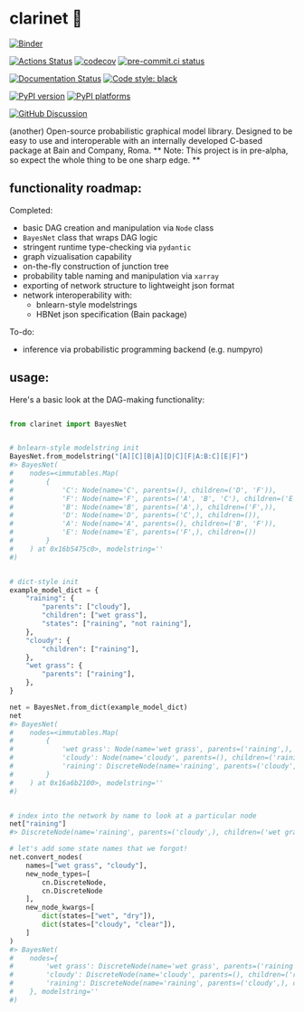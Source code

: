 # clarinet 🎵

[![Binder](https://mybinder.org/badge_logo.svg)](https://mybinder.org/v2/gh/phinate/clarinet/HEAD?filepath=tutorial.ipynb)

[![Actions Status][actions-badge]][actions-link]
[![codecov](https://codecov.io/gh/phinate/clarinet/branch/main/graph/badge.svg?token=ZBHFNPEP9R)](https://codecov.io/gh/phinate/clarinet) [![pre-commit.ci status](https://results.pre-commit.ci/badge/github/phinate/clarinet/main.svg)](https://results.pre-commit.ci/latest/github/phinate/clarinet/main)

[![Documentation Status][rtd-badge]][rtd-link]
[![Code style: black][black-badge]][black-link]

[![PyPI version][pypi-version]][pypi-link]
[![PyPI platforms][pypi-platforms]][pypi-link]

[![GitHub Discussion][github-discussions-badge]][github-discussions-link]

(another) Open-source probabilistic graphical model library. Designed to be easy to use and interoperable with an internally developed C-based package at Bain and Company, Roma.
** Note: This project is in pre-alpha, so expect the whole thing to be one sharp edge. **

## functionality roadmap:
Completed:
- basic DAG creation and manipulation via `Node` class
- `BayesNet` class that wraps DAG logic
- stringent runtime type-checking via `pydantic`
- graph vizualisation capability
- on-the-fly construction of junction tree
- probability table naming and manipulation via `xarray`
- exporting of network structure to lightweight json format
- network interoperability with:
  - bnlearn-style modelstrings
  - HBNet json specification (Bain package)

To-do:
- inference via probabilistic programming backend (e.g. numpyro)

## usage:

Here's a basic look at the DAG-making functionality:

```py

from clarinet import BayesNet


# bnlearn-style modelstring init
BayesNet.from_modelstring("[A][C][B|A][D|C][F|A:B:C][E|F]")
#> BayesNet(
#    nodes=<immutables.Map(
#        {
#            'C': Node(name='C', parents=(), children=('D', 'F')),
#            'F': Node(name='F', parents=('A', 'B', 'C'), children=('E',)),
#            'B': Node(name='B', parents=('A',), children=('F',)),
#            'D': Node(name='D', parents=('C',), children=()),
#            'A': Node(name='A', parents=(), children=('B', 'F')),
#            'E': Node(name='E', parents=('F',), children=())
#        }
#    ) at 0x16b5475c0>, modelstring=''
#)


# dict-style init
example_model_dict = {
    "raining": {
        "parents": ["cloudy"],
        "children": ["wet grass"],
        "states": ["raining", "not raining"],
    },
    "cloudy": {
        "children": ["raining"],
    },
    "wet grass": {
        "parents": ["raining"],
    },
}

net = BayesNet.from_dict(example_model_dict)
net
#> BayesNet(
#    nodes=<immutables.Map(
#        {
#            'wet grass': Node(name='wet grass', parents=('raining',), children=()),
#            'cloudy': Node(name='cloudy', parents=(), children=('raining',)),
#            'raining': DiscreteNode(name='raining', parents=('cloudy',), children=('wet grass',), prob_table=array([], dtype=float32), states=('raining', 'not raining'))
#        }
#    ) at 0x16a6b2100>, modelstring=''
#)


# index into the network by name to look at a particular node
net["raining"]
#> DiscreteNode(name='raining', parents=('cloudy',), children=('wet grass',), prob_table=array([], dtype=float32), states=('raining', 'not raining'))

# let's add some state names that we forgot!
net.convert_nodes(
    names=["wet grass", "cloudy"],
    new_node_types=[
        cn.DiscreteNode,
        cn.DiscreteNode
    ],
    new_node_kwargs=[
        dict(states=["wet", "dry"]),
        dict(states=["cloudy", "clear"]),
    ]
)
#> BayesNet(
#    nodes={
#        'wet grass': DiscreteNode(name='wet grass', parents=('raining',), children=(), prob_table=array([], dtype=float32), states=('wet', 'dry')),
#        'cloudy': DiscreteNode(name='cloudy', parents=(), children=('raining',), prob_table=array([], dtype=float32), states=('cloudy', 'clear')),
#        'raining': DiscreteNode(name='raining', parents=('cloudy',), children=('wet grass',), prob_table=array([], dtype=float32), states=('raining', 'not raining'))
#    }, modelstring=''
#)
```



[actions-badge]:            https://github.com/phinate/clarinet/workflows/CI/badge.svg
[actions-link]:             https://github.com/phinate/clarinet/actions
[black-badge]:              https://img.shields.io/badge/code%20style-black-000000.svg
[black-link]:               https://github.com/psf/black
[conda-badge]:              https://img.shields.io/conda/vn/conda-forge/clarinet
[conda-link]:               https://github.com/conda-forge/clarinet-feedstock
[codecov-badge]:            https://app.codecov.io/gh/phinate/clarinet/branch/main/graph/badge.svg
[codecov-link]:             https://app.codecov.io/gh/phinate/clarinet
[github-discussions-badge]: https://img.shields.io/static/v1?label=Discussions&message=Ask&color=blue&logo=github
[github-discussions-link]:  https://github.com/phinate/clarinet/discussions
[gitter-badge]:             https://badges.gitter.im/https://github.com/phinate/clarinet/community.svg
[gitter-link]:              https://gitter.im/https://github.com/phinate/clarinet/community?utm_source=badge&utm_medium=badge&utm_campaign=pr-badge
[pypi-link]:                https://pypi.org/project/clarinet/
[pypi-platforms]:           https://img.shields.io/pypi/pyversions/clarinet
[pypi-version]:             https://badge.fury.io/py/clarinet.svg
[rtd-badge]:                https://readthedocs.org/projects/clarinet/badge/?version=latest
[rtd-link]:                 https://clarinet.readthedocs.io/en/latest/?badge=latest
[sk-badge]:                 https://scikit-hep.org/assets/images/Scikit--HEP-Project-blue.svg
